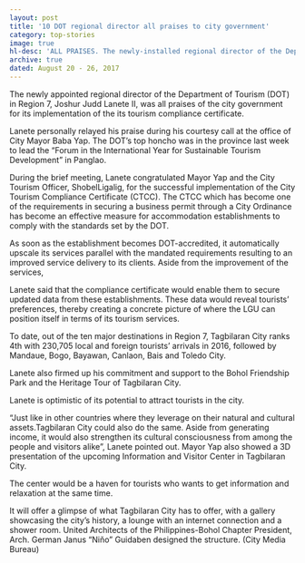 ```yaml
---
layout: post
title: '10 DOT regional director all praises to city government'
category: top-stories
image: true
hl-desc: 'ALL PRAISES. The newly-installed regional director of the Department of Tourism (DOT) in Region 7, Joshur Judd Lanete II, was all praises to the city government in the implementation of  the city tourism compliance certification. Lanete (left) took time out to take a pose with City Mayor Baba Yap when he paid a courtesy call at the city mayor’s office last week.'
archive: true
dated: August 20 - 26, 2017
---
```


The newly appointed regional director of the Department of Tourism (DOT) in Region 7, Joshur Judd Lanete II, was all praises of the city government for its implementation of the its tourism compliance certificate.

Lanete personally relayed his praise during his courtesy call at the office of City Mayor Baba Yap. 
The DOT’s top honcho was in the province last week to lead the “Forum in the International Year for Sustainable Tourism Development” in Panglao. 

During the brief meeting, Lanete congratulated Mayor Yap and the City Tourism Officer, ShobelLigalig, for the successful implementation of the City Tourism Compliance Certificate (CTCC). 
The CTCC which has become one of the requirements in securing a business permit through a City Ordinance has become an effective measure for accommodation establishments to comply with the standards set by the DOT. 

As soon as the establishment becomes DOT-accredited, it automatically upscale its services parallel with the mandated requirements resulting to an improved service delivery to its clients. Aside from the improvement of the services, 

Lanete said that the compliance certificate would enable them to secure updated data from these establishments. These data would reveal tourists’ preferences, thereby creating a concrete picture of where the LGU can position itself in terms of its tourism services. 

To date, out of the ten major destinations in Region 7, Tagbilaran City ranks 4th with 230,705 local and foreign tourists’ arrivals in 2016, followed by Mandaue, Bogo, Bayawan, Canlaon, Bais and Toledo City. 

Lanete also firmed up his commitment and support to the Bohol Friendship Park and the Heritage Tour of Tagbilaran City. 

Lanete is optimistic of its potential to attract tourists in the city.

“Just like in other countries where they leverage on their natural and cultural assets.Tagbilaran City could also do the same. Aside from generating income, it would also strengthen its cultural consciousness from among the people and visitors alike”, Lanete pointed out.
Mayor Yap also showed a 3D presentation of the upcoming Information and Visitor Center in Tagbilaran City. 

The center would be a haven for tourists who wants to get information and relaxation at the same time. 

It will offer a glimpse of what Tagbilaran City has to offer, with a gallery showcasing the city’s history, a lounge with an internet connection and a shower room. United Architects of the Philippines-Bohol Chapter President, Arch. German Janus “Niňo” Guidaben designed the structure. (City Media Bureau)

